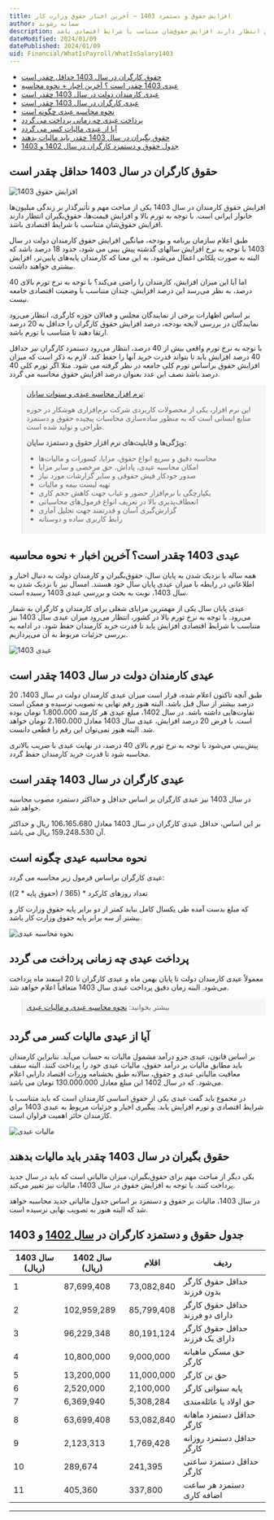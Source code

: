 ```yaml
---
title: افزایش حقوق و دستمزد 1403 – آخرین اخبار حقوق وزارت کار
author: سمانه رشوند  
description: افزایش حقوق کارمندان در سال 1403 یکی از مباحث مهم و تأثیرگذار بر زندگی میلیون‌ها خانوار ایرانی است. با توجه به تورم بالا و افزایش قیمت‌ها، حقوق‌بگیران انتظار دارند افزایش حقوق‌شان متناسب با شرایط اقتصادی باشد.
dateModified: 2024/01/09
datePublished: 2024/01/09 
uid: Financial/WhatIsPayroll/WhatIsSalary1403
---
```

- [حقوق کارگران در سال 1403 حداقل چقدر است](#حقوق-کارگران-در-سال-1403-حداقل-چقدر-است)
- [عیدی 1403 چقدر است ؟ آخرین اخبار + نحوه محاسبه](#عیدی-1403-چقدر-است-؟-آخرین-اخبار--نحوه-محاسبه)
- [عیدی کارمندان دولت در سال 1403 چقدر است](#عیدی-کارمندان-دولت-در-سال-1403-چقدر-است)
- [عیدی کارگران در سال 1403 چقدر است](#عیدی-کارگران-در-سال-1403-چقدر-است)
- [نحوه محاسبه عیدی چگونه است](#نحوه-محاسبه-عیدی-چگونه-است)
- [پرداخت عیدی چه زمانی پرداخت می گردد](#پرداخت-عیدی-چه-زمانی-پرداخت-می-گردد)
- [آیا از عیدی مالیات کسر می گردد](#آیا-از-عیدی-مالیات-کسر-می-گردد)
- [حقوق بگیران در سال 1403 چقدر باید مالیات بدهند](#حقوق-بگیران-در-سال-1403-چقدر-باید-مالیات-بدهند)
- [جدول حقوق و دستمزد کارگران در سال 1402 و 1403](#جدول-حقوق-و-دستمزد-کارگران-در-سال-1402-و-1403)

## حقوق کارگران در سال 1403 حداقل چقدر است

![افزایش حقوق 1403](./Images/WhatIsSalary1403-01.webp)

افزایش حقوق کارمندان در سال 1403 یکی از مباحث مهم و تأثیرگذار بر زندگی میلیون‌ها خانوار ایرانی است. با توجه به تورم بالا و افزایش قیمت‌ها، حقوق‌بگیران انتظار دارند افزایش حقوق‌شان متناسب با شرایط اقتصادی باشد.

طبق اعلام سازمان برنامه و بودجه، میانگین افزایش حقوق کارمندان دولت در سال 1403 با توجه به نرخ افزایش سالهای گذشته پیش بینی می شود، حدود 18 درصد باشد که البته به صورت پلکانی اعمال می‌شود. به این معنا که کارمندان پایه‌های پایین‌تر، افزایش بیشتری خواهند داشت.

اما آیا این میزان افزایش، کارمندان را راضی می‌کند؟ با توجه به نرخ تورم بالای 40 درصد، به نظر می‌رسد این درصد افزایش، چندان متناسب با وضعیت اقتصادی جامعه نیست.

بر اساس اظهارات برخی از نمایندگان مجلس و فعالان حوزه کارگری، انتظار می‌رود نمایندگان در بررسی لایحه بودجه، درصد افزایش حقوق کارگران را حداقل به 20 درصد ارتقا دهند تا متناسب با تورم باشد.

با توجه به نرخ تورم واقعی بیش از 40 درصد، انتظار می‌رود دستمزد کارگران نیز حداقل 40 درصد افزایش یابد تا بتواند قدرت خرید آنها را حفظ کند. لازم به ذکر است که میزان افزایش حقوق براساس تورم کلی جامعه در نظر گرفته می شود. مثلا اگر تورم کلی 40 درصد باشد نصف این عدد بعنوان درصد افزایش حقوق محاسبه می گردد.

<blockquote style="background-color:#f5f5f5; padding:0.5rem">
<a href="https://www.hooshkar.com/Software/Sayan/Module/Payroll" target="_blank">نرم افزار محاسبه عیدی و سنوات سایان</a>:</br>

این نرم افزار، یکی از محصولات کاربردی شرکت نرم‌افزاری هوشکار در حوزه منابع انسانی است که به منظور ساده‌سازی محاسبات پیچیده حقوق و دستمزد طراحی و تولید شده است.

**ویژگی‌ها و قابلیت‌های نرم افزار حقوق و دستمزد سایان:**

- محاسبه دقیق و سریع انواع حقوق، مزایا، کسورات و مالیات‌ها
- امکان محاسبه عیدی، پاداش، حق مرخصی و سایر مزایا
- صدور خودکار فیش حقوقی و سایر گزارشات مورد نیاز
- تهیه لیست بیمه و مالیات
- یکپارچگی با نرم‌افزار حضور و غیاب جهت کاهش حجم کاری
- انعطاف‌پذیری بالا در تعریف انواع فرمول‌های محاسباتی
- گزارش‌گیری آسان و قدرتمند جهت تحلیل آماری
- رابط کاربری ساده و دوستانه

</blockquote>

## عیدی 1403 چقدر است؟ آخرین اخبار + نحوه محاسبه
همه ساله با نزدیک شدن به پایان سال، حقوق‌بگیران و کارمندان دولت به دنبال اخبار و اطلاعاتی در رابطه با میزان عیدی پایان سال خود هستند. امسال نیز با نزدیک شدن به سال 1403، نوبت به بحث و بررسی عیدی 1403 رسیده است.

عیدی پایان سال یکی از مهمترین مزایای شغلی برای کارمندان و کارگران به شمار می‌رود. با توجه به نرخ تورم بالا در کشور، انتظار می‌رود میزان عیدی سال 1403 نیز متناسب با شرایط اقتصادی افزایش یابد تا قدرت خرید کارمندان حفظ شود. در ادامه به بررسی جزئیات مربوط به آن می‌پردازیم.

![عیدی 1403](./Images/WhatIsSalary1403-02.webp)

## عیدی کارمندان دولت در سال 1403 چقدر است
طبق آنچه تاکنون اعلام شده، قرار است میزان عیدی کارمندان دولت در سال 1403، 20 درصد بیشتر از سال قبل باشد. البته هنوز رقم نهایی به تصویب نرسیده و ممکن است تفاوت‌هایی داشته باشد.
در سال 1402، مبلغ عیدی هر کارمند 1،800،000 تومان بوده است. با فرض 20 درصد افزایش، عیدی سال 1403 معادل 2،160،000 تومان خواهد شد. البته هنوز نمی‌توان این رقم را قطعی دانست.

پیش‌بینی می‌شود با توجه به نرخ تورم بالای 40 درصد، در نهایت عیدی با ضریب بالاتری محاسبه شود تا قدرت خرید کارمندان حفظ گردد.

## عیدی کارگران در سال 1403 چقدر است

در سال 1403 نیز عیدی کارگران بر اساس حداقل و حداکثر دستمزد مصوب محاسبه خواهد شد.

بر این اساس، حداقل عیدی کارگران در سال 1403 معادل 106،165،680 ریال و حداکثر آن 159،248،530 ریال می باشد.

## نحوه محاسبه عیدی چگونه است

عیدی کارگران براساس فرمول زیر محاسبه می گردد:

((حقوق پایه * 2) / 365) * تعداد روزهای کارکرد

که مبلغ بدست آمده طی یکسال کامل نباید کمتر از دو برابر پایه حقوق  وزارت کار و بیشتر از سه برابر پایه حقوق وزارت کار باشد.

![نحوه محاسبه عیدی](./Images/WhatIsSalary1403-03.webp)

## پرداخت عیدی چه زمانی پرداخت می گردد

معمولاً عیدی کارمندان دولت تا پایان بهمن ماه و عیدی کارگران تا 20 اسفند ماه پرداخت می‌شود. البته زمان دقیق پرداخت عیدی سال 1403 متعاقباً اعلام خواهد شد.

<blockquote style="background-color:#f5f5f5; padding:0.5rem">
بیشتر بخوانید: <a href="https://www.hooshkar.com/Wiki/Payroll/EidTax" target="_blank">نحوه محاسبه عیدی و مالیات عیدی</a></blockquote>

## آیا از عیدی مالیات کسر می گردد

بر اساس قانون، عیدی جزو درآمد مشمول مالیات به حساب می‌آید. بنابراین کارمندان باید مطابق مالیات بر درآمد حقوق، مالیات عیدی خود را پرداخت کنند. البته سقف معافیت مالیاتی عیدی و حقوق، سالانه طبق بخشنامه وزرات اقتصاد دارایی اعلام می‌شود. که در سال 1402 این مبلغ معادل 130.000.000 تومان می باشد.

در مجموع باید گفت عیدی یکی از حقوق اساسی کارمندان است که باید متناسب با شرایط اقتصادی و تورم افزایش یابد. پیگیری اخبار و جزئیات مربوط به عیدی 1403 برای کارمندان حائز اهمیت فراوان است.

![مالیات عیدی](./Images/WhatIsSalary1403-04.webp)

## حقوق بگیران در سال 1403 چقدر باید مالیات بدهند

یکی دیگر از مباحث مهم برای حقوق‌بگیران، میزان مالیاتی است که باید در سال جدید پرداخت کنند. با توجه به افزایش حقوق در سال 1403، مالیات نیز تغییر می‌کند.

در سال 1403، مالیات بر حقوق و دستمزد بر اساس جدول مالیاتی جدید محاسبه خواهد شد که البته هنوز به تصویب نهایی نرسیده است.

## جدول حقوق و دستمزد کارگران در <a href="https://www.hooshkar.com/Wiki/Payroll/Payroll1402" target="_blank">سال 1402</a> و 1403

 سال 1403 (ریال)|سال 1402 (ریال)|اقلام|ردیف
------------ | -------------| -------------| -------------
1 | 87,699,408 | 73,082,840 | حداقل حقوق کارگر بدون فرزند 
2 | 102,959,289 | 85,799,408 | حداقل حقوق کارگر دارای دو فرزند
3 | 96,229,348 | 80,191,124 | حداقل حقوق کارگر دارای یک فرزند
4 | 10,800,000 | 9,000,000 | حق مسکن ماهیانه کارگر
5 | 13,200,000 | 11,000,000 | حق بن کارگر
6 | 2,520,000 | 2,100,000 | پایه سنواتی کارگر
7 | 6,369,940 | 5,308,284 | حق اولاد یا عائله‌مندی
8 | 63,699,408 | 53,082,840 | حداقل دستمزد ماهانه کارگر
9 | 2,123,313 | 1,769,428 | حداقل دستمزد روزانه کارگر
10 | 289,674 | 241,395 | حداقل دستمزد ساعتی کارگر
11 | 405,360 | 337,800 | دستمزد هر ساعت اضافه کاری

---
